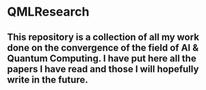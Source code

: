 # QMLResearch
## This repository is a collection of all my work done on the convergence of the field of AI & Quantum Computing. I have put here all the papers I have read and those I will hopefully write in the future.  
